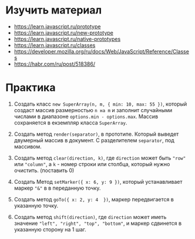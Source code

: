 # Изучить материал

* https://learn.javascript.ru/prototype
* https://learn.javascript.ru/new-prototype
* https://learn.javascript.ru/native-prototypes
* https://learn.javascript.ru/classes
* https://developer.mozilla.org/ru/docs/Web/JavaScript/Reference/Classes
* https://habr.com/ru/post/518386/

# Практика

1) Создать класс `new SuperArray(n, m, { min: 10, max: 55 })`, который создаст массив размерностью `n на m` и заполнит случайными числами в диапазоне `options.min - options.max`.
Массив сохраняется в екземпляр класса `SuperArray`.

2) Создать метод `render(separator)`, в прототипе. Который выведет двумерный массив в документ. С разделителем `separator`, под массивом.

3) Создать метод `clear(direction, k)`, где `direction` может быть `"row"` или `"column"`, а `k` - номер строки или столбца, который нужно очистить. (поставить 0)

4) Создать Метод `setMarker({ x: 6, y: 9 })`, который устанавливает маркер `"&"` в в переданную точку.

5) Создать метод `goTo({ x: 2, y: 4  })`, маркер передвигается в указанную точку.

6) Создать метод `shift(direction)`, где `direction` может иметь значение `"left", "right", "top", "bottom"`, и маркер сдвинется в указанную сторону на 1 шаг.